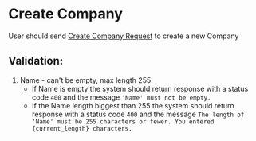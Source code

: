 # Create Company

User should send [Create Company Request](../../../ApiReference/Endpoints/Company/Create.md) to create a new Company

## **Validation:**

1. Name - can't be empty, max length 255
	- If Name is empty the system should return response with a status code `400` and the message `'Name' must not be empty.`
	- If the Name length biggest than 255 the system should return response with a status code `400` and the message `The length of 'Name' must be 255 characters or fewer. You entered {current_length} characters.`
